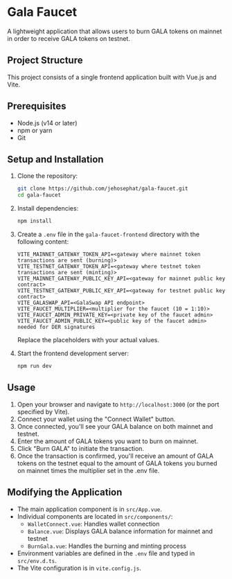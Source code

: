 # Gala Faucet

A lightweight application that allows users to burn GALA tokens on mainnet in order to receive GALA tokens on testnet.

## Project Structure

This project consists of a single frontend application built with Vue.js and Vite.

## Prerequisites

- Node.js (v14 or later)
- npm or yarn
- Git

## Setup and Installation

1. Clone the repository:
   ```bash
   git clone https://github.com/jehosephat/gala-faucet.git
   cd gala-faucet
   ```

2. Install dependencies:
   ```bash
   npm install
   ```

3. Create a `.env` file in the `gala-faucet-frontend` directory with the following content:
   ```
   VITE_MAINNET_GATEWAY_TOKEN_API=<gateway where mainnet token transactions are sent (burning)>
   VITE_TESTNET_GATEWAY_TOKEN_API=<gateway where testnet token transactions are sent (minting)>
   VITE_MAINNET_GATEWAY_PUBLIC_KEY_API=<gateway for mainnet public key contract>
   VITE_TESTNET_GATEWAY_PUBLIC_KEY_API=<gateway for testnet public key contract>
   VITE_GALASWAP_API=<GalaSwap API endpoint>
   VITE_FAUCET_MULTIPLIER=<multiplier for the faucet (10 = 1:10)>
   VITE_FAUCET_ADMIN_PRIVATE_KEY=<private key of the faucet admin>
   VITE_FAUCET_ADMIN_PUBLIC_KEY=<public key of the faucet admin> needed for DER signatures
   ```
   Replace the placeholders with your actual values.

4. Start the frontend development server:
   ```bash
   npm run dev
   ```

## Usage

1. Open your browser and navigate to `http://localhost:3000` (or the port specified by Vite).
2. Connect your wallet using the "Connect Wallet" button.
3. Once connected, you'll see your GALA balance on both mainnet and testnet.
4. Enter the amount of GALA tokens you want to burn on mainnet.
5. Click "Burn GALA" to initiate the transaction.
6. Once the transaction is confirmed, you'll receive an amount of GALA tokens on the testnet equal to the amount of GALA tokens you burned on mainnet times the multiplier set in the .env file.

## Modifying the Application

- The main application component is in `src/App.vue`.
- Individual components are located in `src/components/`:
  - `WalletConnect.vue`: Handles wallet connection
  - `Balance.vue`: Displays GALA balance information for mainnet and testnet
  - `BurnGala.vue`: Handles the burning and minting process
- Environment variables are defined in the `.env` file and typed in `src/env.d.ts`.
- The Vite configuration is in `vite.config.js`.

